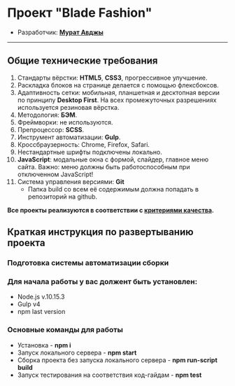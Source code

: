 # Проект "Blade Fashion"

* Разработчик: **[Мурат Авджы](https://htmlacademy.ru/profile/id1459569)**

* * *
## Общие технические требования

1. Стандарты вёрстки: **HTML5**, **CSS3**, прогрессивное улучшение.
2. Раскладка блоков на странице делается с помощью флексбоксов.
3. Адаптивность сетки: мобильная, планшетная и десктопная версии по принципу **Desktop First**.
   На всех промежуточных разрешениях используется резиновая вёрстка.
4. Методология: **БЭМ**.
5. Фреймворки: не используются.
6. Препроцессор: **SCSS**.
7. Инструмент автоматизации: **Gulp**.
8. Кроссбраузерность: Chrome, Firefox, Safari.
9. Нестандартные шрифты подключены локально.
10. **JavaScript**: модальные окна с формой, слайдер, главное меню сайта. Важно: меню должны быть работоспособным при отключенном JavaScript!
12. Система управления версиями: **Git**
    * Папка build со всем её содержимым должна попадать в репозиторий на github.

**Все проекты реализуются в соответствии с [критериями качества](https://www.notion.so/eec24ee0d0fd44a6b69562df857f15b1).**

## Краткая инструкция по развертыванию проекта

### Подготовка системы автоматизации сборки

### Для начала работы у вас должент быть установлен:
  * Node.js v.10.15.3
  * Gulp v4
  * npm last version

### Основные команды для работы
  * Установка - **npm i**
  * Запуск локального сервера - **npm start**
  * Сборка проекта без запуска локального сервера - **npm run-script build**
  * Запуск тестирования на соответствия код-гайдам - **npm test**
